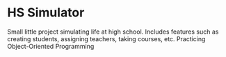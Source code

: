 # HS Simulator
 Small little project simulating life at high school. Includes features such as creating students, assigning teachers, taking courses, etc. Practicing Object-Oriented Programming
